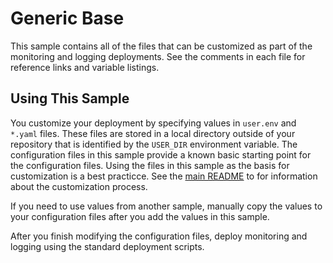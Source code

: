# Generic Base

This sample contains all of the files that can be customized as part of the
monitoring and logging deployments. See the comments in each file for
reference links and variable listings.

## Using This Sample

You customize your deployment by specifying values in `user.env` and `*.yaml` files. These files are stored in a local directory outside of your repository that is identified by the `USER_DIR` environment variable. The configuration files in this sample provide a known basic starting point for the configuration files. Using the files in this sample as the basis for customization is a best practicce. See the 
[main README](../../README.md#customization) to for information about the customization process.

If you need to use values from another sample, manually copy the values to your configuration files after you add the values in this sample. 

After you finish modifying the configuration files, deploy monitoring and logging using the standard deployment scripts.

